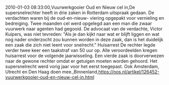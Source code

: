 2010-01-03 08:33:00,Vuurwerkgooier Oud en Nieuw cel in,De supersnelrechter heeft in drie zaken in Rotterdam uitspraak gedaan. De verdachten waren bij de oud-en-nieuw- viering opgepakt voor vernieling en bedreiging. Twee maanden cel werd opgelegd aan een man die zwaar vuurwerk naar agenten had gegooid. De advocaat van de verdachte, Victor Kuipers, was niet tevreden: "Als je dan kijkt naar wat er blijft liggen en wat nog nader onderzocht zou kunnen worden in deze zaak, dan is het duidelijk een zaak die zich niet leent voor snelrecht." Huisarrest De rechter legde verder twee keer een taakstraf van 50 uur op. Alle veroordeelden kregen huisarrest voor de volgende jaarwisseling. Een vierde zaak is doorverwezen naar de gewone rechter omdat er getuigen moeten worden gehoord. Het supersnelrecht werd vorig jaar voor het eerst toegepast. Ook Amsterdam, Utrecht en Den Haag doen mee.,Binnenland,https://nos.nl/artikel/126452-vuurwerkgooier-oud-en-nieuw-cel-in.html